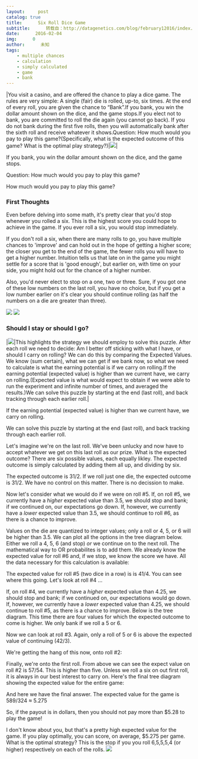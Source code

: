 ```yaml
---
layout:     post
catalog: true
title:      Six Roll Dice Game
subtitle:      转载自：http://datagenetics.com/blog/february12016/index.html
date:      2016-02-04
img:      0
author:      未知
tags:
    - multiple chances
    - calculation
    - simply calculated
    - game
    - bank
---
```

|You visit a casino, and are offered the chance to play a dice game. The rules are very simple: A single (fair) die is rolled, up-to, six times. At the end of every roll, you are given the chance to “Bank”.If you bank, you win the dollar amount shown on the dice, and the game stops.If you elect not to bank, you are committed to roll the die again (you cannot go back). If you do not bank during the first five rolls, then you will automatically bank after the sixth roll and receive whatever it shows.Question: How much would you pay to play this game?(Specifically, what is the expected outcome of this game? What is the optimal play strategy?)|![](http://datagenetics.com/blog/february12016/d2s.png)|

If you bank, you win the dollar amount shown on the dice, and the game stops.

Question: How much would you pay to play this game?

How much would you pay to play this game?

### First Thoughts

Even before delving into some math, it's pretty clear that you'd stop whenever you rolled a six. This is the highest score you could hope to achieve in the game. If you ever roll a six, you would stop immediately.

If you don't roll a six, when there are many rolls to go, you have multiple chances to 'improve' and can hold out in the hope of getting a higher score; the closer you get to the end of the game, the fewer rolls you will have to get a higher number. Intuition tells us that late on in the game you might settle for a score that is 'good enough', but earlier on, with time on your side, you might hold out for the chance of a higher number.

Also, you'd never elect to stop on a one, two or three. Sure, if you got one of these low numbers on the last roll, you have no choice, but if you get a low number earlier on it's clear you should continue rolling (as half the numbers on a die are greater than three).

![](http://datagenetics.com/blog/february12016/d.png)
![](http://datagenetics.com/blog/february12016/d.png)


### Should I stay or should I go?
|![](http://datagenetics.com/blog/february12016/stop.png)|This highlights the strategy we should employ to solve this puzzle. After each roll we need to decide: Am I better off sticking with what I have, or should I carry on rolling? We can do this by comparing the Expected Values. We know (sum certain), what we can get if we bank now, so what we need to calculate is what the earning potential is if we carry on rolling.If the earning potential (expected value) is higher than we current have, we carry on rolling.(Expected value is what would expect to obtain if we were able to run the experiment and infinite number of times, and averaged the results.)We can solve this puzzle by starting at the end (last roll), and back tracking through each earlier roll.|

If the earning potential (expected value) is higher than we current have, we carry on rolling.

We can solve this puzzle by starting at the end (last roll), and back tracking through each earlier roll.

Let's imagine we're on the last roll. We've been unlucky and now have to accept whatever we get on this last roll as our prize. What is the expected outcome? There are six possible values, each equally likley. The expected outcome is simply calculated by adding them all up, and dividing by six.

The expected outcome is 31/2. If we roll just one die, the expected outcome is 31/2. We have no control on this matter. There is no decission to make.

Now let's consider what we would do if we were on roll #5. If, on roll #5, we currently have a *higher* expected value than 3.5, we should stop and bank; if we continued on, our expectations go down. If, however, we currently have a *lower* expected value than 3.5, we should continue to roll #6, as there is a chance to improve.

Values on the die are quantized to integer values; only a roll or 4, 5, or 6 will be higher than 3.5. We can plot all the options in the tree diagram below. Either we roll a 4, 5, 6 (and stop) *or* we continue on to the next roll. The mathematical way to OR probabilites is to add them. We already know the expected value for roll #6 and, if we stop, we know the score we have. All the data necessary for this calculation is available:

The expected value for roll #5 (two dice in a row) is is 41/4. You can see where this going. Let's look at roll #4 …

If, on roll #4, we currently have a *higher* expected value than 4.25, we should stop and bank; if we continued on, our expectations would go down. If, however, we currently have a *lower* expected value than 4.25, we should continue to roll #5, as there is a chance to improve. Below is the tree diagram. This time there are four values for which the expected outcome to come is higher. We only bank if we roll a 5 or 6.

Now we can look at roll #3. Again, only a roll of 5 or 6 is above the expected value of continuing (42/3).

We're getting the hang of this now, onto roll #2:

Finally, we're onto the first roll. From above we can see the expect value on roll #2 is 57/54. This is higher than five. Unless we roll a six on out first roll, it is always in our best interest to carry on. Here's the final tree diagram showing the expected value for the entire game:

And here we have the final answer. The expected value for the game is 589/324 ≈ 5.275

So, if the payout is in dollars, then you should not pay more than $5.28 to play the game!

I don't know about you, but that's a pretty high expected value for the game. If you play optimally, you can score, on average, $5.275 per game. What is the optimal strategy? This is the stop if you you roll 6,5,5,5,4 (or higher) respectively on each of the rolls.
![](http://datagenetics.com/blog/february12016/title.jpg)


